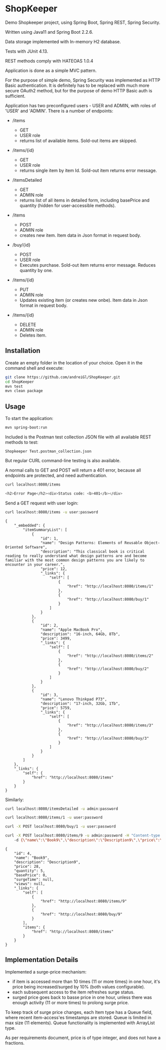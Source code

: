 # ShopKeeper
Demo Shopkeeper project, using Spring Boot, Spring REST, Spring Security.

Written using Java11 and Spring Boot 2.2.6. 

Data storage implemented with In-memory H2 database.

Tests with JUnit 4.13. 

REST methods comply with HATEOAS 1.0.4 

Application is done as a simple MVC pattern.

For the purpose of simple demo, Spring Security was implemented as HTTP Basic authentication. 
It is definitely has to be replaced with much more secure OAuth2 method, but for the purpose of demo HTTP Basic auth is sufficient.

Application has two preconfigured users - USER and ADMIN, with roles of 'USER' and 'ADMIN'.
There is a number of endpoints:
- /items 

     - GET
     - USER role 
     - returns list of available items. Sold-out items are skipped.
     
- /items/{id}
     - GET
     - USER role 
     - returns single item by item Id. Sold-out item returns error message.
- /itemsDetailed
     - GET
     - ADMIN role 
     - returns list of all items in detailed form, including basePrice and quantity (hidden for user-accessible methods).
- /items 
     - POST
     - ADMIN role 
     - creates new item. Item data in Json format in request body.
- /buy/{id}
     - POST
     - USER role 
     - Executes purchase. Sold-out item returns error message. Reduces quantity by one. 
- /items/{id}
     - PUT
     - ADMIN role 
     - Updates existing item (or creates new onbe). Item data in Json format in request body.
- /items/{id}
     - DELETE
     - ADMIN role 
     - Deletes item.

## Installation

Create an empty folder in the location of your choice. 
Open it in the command shell and execute:

```bash
git clone https://github.com/andreiGl/ShopKeeper.git
cd ShopKeeper
mvn test
mvn clean package
```

## Usage
To start the application:
```bash
mvn spring-boot:run
```

Included is the Postman test collection JSON file with all available REST methods to test:
```
Shopkeeper Test.postman_collection.json
```

But regular CURL command-line testing is also available.


A normal calls to GET and POST will return a 401 error, because all endpoints are protected, and need authentication.

```bash
curl localhost:8080/items

<h2>Error Page</h2><div>Status code: <b>401</b></div>
```

Send a GET request with user login:
```bash
curl localhost:8080/items -u user:password
```
```
{
    "_embedded": {
        "itemSummaryList": [
            {
                "id": 1,
                "name": "Design Patterns: Elements of Reusable Object-Oriented Software",
                "description": "This classical book is critical reading to really understand what design patterns are and become familiar with the most common design patterns you are likely to encounter in your career.",
                "price": 12,
                "_links": {
                    "self": [
                        {
                            "href": "http://localhost:8080/items/1"
                        },
                        {
                            "href": "http://localhost:8080/buy/1"
                        }
                    ]
                }
            },
            {
                "id": 2,
                "name": "Apple MacBook Pro",
                "description": "16-inch, 64Gb, 8Tb",
                "price": 3499,
                "_links": {
                    "self": [
                        {
                            "href": "http://localhost:8080/items/2"
                        },
                        {
                            "href": "http://localhost:8080/buy/2"
                        }
                    ]
                }
            },
            {
                "id": 3,
                "name": "Lenovo Thinkpad P73",
                "description": "17-inch, 32Gb, 1Tb",
                "price": 5759,
                "_links": {
                    "self": [
                        {
                            "href": "http://localhost:8080/items/3"
                        },
                        {
                            "href": "http://localhost:8080/buy/3"
                        }
                    ]
                }
            }
        ]
    },
    "_links": {
        "self": {
            "href": "http://localhost:8080/items"
        }
    }
}
```

Similarly:
```bash
curl localhost:8080/itemsDetailed -u admin:password
```

```bash
curl localhost:8080/items/1 -u user:password
```

```bash
curl -X POST localhost:8080/buy/1 -u user:password
```

```bash
curl -X POST localhost:8080/items/9 -u admin:password -H "Content-type:application/json" 
	-d {\"name\":\"Book9\",\"description\":\"Description9\",\"price\":\"28\",\"quantity\":\"5\"}
```
```
{
    "id": 4,
    "name": "Book9",
    "description": "Description9",
    "price": 28,
    "quantity": 5,
    "basePrice": 0,
    "surgeTime": null,
    "views": null,
    "_links": {
        "self": [
            {
                "href": "http://localhost:8080/items/9"
            },
            {
                "href": "http://localhost:8080/buy/9"
            }
        ],
        "items": {
            "href": "http://localhost:8080/items"
        }
    }
}
```


## Implementation Details
Implemented a surge-price mechanism:
- if item is accessed more than 10 times (11 or more times) in one hour, it's price being increased/surged by 10% (both values configurable). 
- each subsequent access to the item refreshes surge status. 
- surged price goes back to basse price in one hour, unless there was enough activity (11 or more times) to prolong surge price.

To keep track of surge price changes, each Item type has a Queue field, where recent item-access'es timestamps are stored. Queue is limited in max size (11 elements). Queue functionality is implemented with ArrayList type. 

As per requirements document, price is of type integer, and does not have a fractions.



